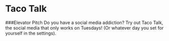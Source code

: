 # Taco Talk
###Elevator Pitch
Do you have a social media addiction? Try out Taco Talk, the social media that only works on Tuesdays! (Or whatever day you set for yourself in the settings). 
